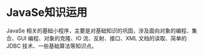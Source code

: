 # JavaSe知识运用
JavaSe 相关的基础小程序，主要是对基础知识的巩固，涉及面向对象的编程、集合、GUI 编程、对象的克隆、IO 流、反射、接口、XML 文档的读取、简单的 JDBC 技术、一些基础算法等知识点。
